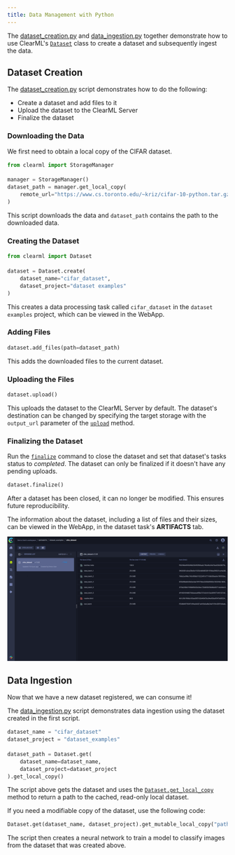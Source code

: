```yaml
---
title: Data Management with Python
---
```


The [dataset_creation.py](https://github.com/allegroai/clearml/blob/master/examples/datasets/dataset_creation.py) and 
[data_ingestion.py](https://github.com/allegroai/clearml/blob/master/examples/datasets/data_ingestion.py) 
together demonstrate how to use ClearML's [`Dataset`](../../references/sdk/dataset.md) class to create a dataset and 
subsequently ingest the data. 

## Dataset Creation

The [dataset_creation.py](https://github.com/allegroai/clearml/blob/master/examples/datasets/dataset_creation.py) script 
demonstrates how to do the following:
* Create a dataset and add files to it
* Upload the dataset to the ClearML Server
* Finalize the dataset


### Downloading the Data

We first need to obtain a local copy of the CIFAR dataset.

 ```python
 from clearml import StorageManager

 manager = StorageManager()
 dataset_path = manager.get_local_copy(
     remote_url="https://www.cs.toronto.edu/~kriz/cifar-10-python.tar.gz"
 )
```

This script downloads the data and `dataset_path` contains the path to the downloaded data. 

### Creating the Dataset

```python
from clearml import Dataset

dataset = Dataset.create(
    dataset_name="cifar_dataset", 
    dataset_project="dataset examples"
)
 ```

This creates a data processing task called `cifar_dataset` in the `dataset examples` project, which
can be viewed in the WebApp.

### Adding Files

```python
dataset.add_files(path=dataset_path)
```

This adds the downloaded files to the current dataset.  

### Uploading the Files

```python
dataset.upload()
```
This uploads the dataset to the ClearML Server by default. The dataset's destination can be changed by specifying the 
target storage with the `output_url` parameter of the [`upload`](../../references/sdk/dataset.md#upload) method. 

### Finalizing the Dataset

Run the [`finalize`](../../references/sdk/dataset.md#finalize) command to close the dataset and set that dataset's tasks
status to *completed*. The dataset can only be finalized if it doesn't have any pending uploads. 

```python
dataset.finalize()
```

After a dataset has been closed, it can no longer be modified. This ensures future reproducibility. 

The information about the dataset, including a list of files and their sizes, can be viewed
in the WebApp, in the dataset task's **ARTIFACTS** tab.

![image](../../img/examples_data_management_cifar_dataset.png)

## Data Ingestion

Now that we have a new dataset registered, we can consume it!

The [data_ingestion.py](https://github.com/allegroai/clearml/blob/master/examples/datasets/data_ingestion.py) script 
demonstrates data ingestion using the dataset created in the first script.

```python
dataset_name = "cifar_dataset"
dataset_project = "dataset_examples"

dataset_path = Dataset.get(
    dataset_name=dataset_name, 
    dataset_project=dataset_project
).get_local_copy()
```

The script above gets the dataset and uses the [`Dataset.get_local_copy`](../../references/sdk/dataset.md#get_local_copy) 
method to return a path to the cached, read-only local dataset. 

If you need a modifiable copy of the dataset, use the following code: 
```python
Dataset.get(dataset_name, dataset_project).get_mutable_local_copy("path/to/download")
```

The script then creates a neural network to train a model to classify images from the dataset that was
created above.